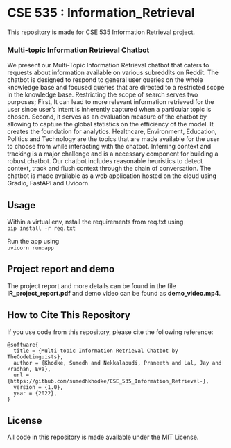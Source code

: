 # CSE 535 : Information_Retrieval
This repository is made for CSE 535 Information Retrieval project.
### Multi-topic Information Retrieval Chatbot
We present our Multi-Topic Information Retrieval chatbot that caters to requests about information available on various subreddits on Reddit. The chatbot is designed to respond to general user queries on the whole knowledge base and focused queries that are directed to a restricted scope in the knowledge base. Restricting the scope of search serves two purposes; First, It can lead to more relevant information retrieved for the user since user’s intent is inherently captured when a particular topic is chosen. Second, it serves as an evaluation measure of the chatbot by allowing to capture the global statistics on the efficiency of the model. It creates the foundation for analytics. Healthcare, Environment, Education, Politics and Technology are the topics that are made available for the user to choose from while interacting with the chatbot. Inferring context and tracking is a major challenge and is a necessary component for building a robust chatbot. Our chatbot includes reasonable heuristics to detect context, track and flush context through the chain of conversation. The chatbot is made available as a web application hosted on the cloud using Gradio, FastAPI and Uvicorn.

## Usage
Within a virtual env, nstall the requirements from req.txt using <br>
`pip install -r req.txt` <br>

Run the app using <br>
`uvicorn run:app` <br>

## Project report and demo
The project report and more details can be found in the file **IR_project_report.pdf** and demo video can be found as **demo_video.mp4**.

## How to Cite This Repository <a id="citing"></a>
If you use code from this repository, please cite the following reference:

```
@software{
  title = {Multi-topic Information Retrieval Chatbot by TheCodeLinguists},
  author = {Khodke, Sumedh and Nekkalapudi, Praneeth and Lal, Jay and Pradhan, Eva},
  url = {https://github.com/sumedhkhodke/CSE_535_Information_Retrieval-},
  version = {1.0},
  year = {2022},
}
```

## License

All code in this repository is made available under the MIT License.
